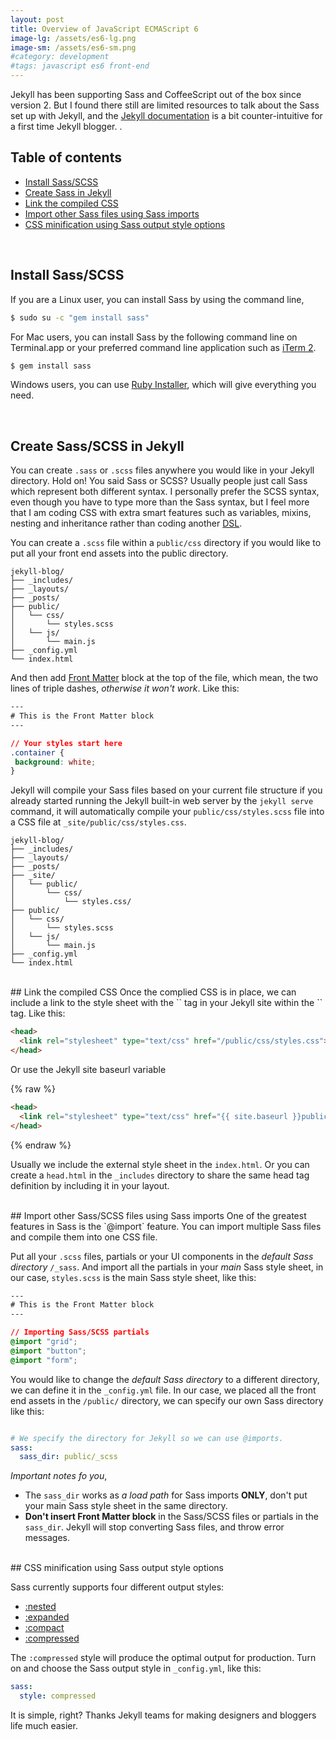 ```yaml
---
layout: post
title: Overview of JavaScript ECMAScript 6
image-lg: /assets/es6-lg.png
image-sm: /assets/es6-sm.png
#category: development
#tags: javascript es6 front-end
---
```


Jekyll has been supporting Sass and CoffeeScript out of the box since version 2. But I found there still are limited resources to talk about the Sass set up with Jekyll,
and the [Jekyll documentation](http://jekyllrb.com/docs/assets/#sassscss) is a bit counter-intuitive for a first time Jekyll blogger.
                                   .
<br />

## Table of contents

* [Install Sass/SCSS](#install-scss)
* [Create Sass in Jekyll](#create-sass-in-jekyll)
* [Link the compiled CSS](#link-the-compiled-css)
* [Import other Sass files using Sass imports](#import-sass)
* [CSS minification using Sass output style options](#css-minification)

<br />



## <a name="install-scss"></a>Install Sass/SCSS

If you are a Linux user, you can install Sass by using the command line,

````bash
$ sudo su -c "gem install sass"
````

For Mac users, you can install Sass by the following command line on Terminal.app or your preferred command line application such as [iTerm 2](http://iterm2.com/).

````bash
$ gem install sass
````

Windows users, you can use [Ruby Installer](http://rubyinstaller.org/), which will give everything you need.

<br />

## <a name="create-sass-in-jekyll"></a>Create Sass/SCSS in Jekyll
You can create `.sass` or `.scss` files anywhere you would like in your Jekyll directory.
Hold on! You said Sass or SCSS? Usually people just call Sass which represent both different syntax.
I personally prefer the SCSS syntax, even though you have to type more than the Sass syntax,
but I feel more that I am coding CSS with extra smart features such as variables, mixins, nesting and inheritance rather than coding another [DSL](http://en.wikipedia.org/wiki/Domain-specific_language).

You can create a `.scss` file within a `public/css` directory if you would like to put all your front end assets into the public directory.

````
jekyll-blog/
├── _includes/
├── _layouts/
├── _posts/
├── public/
│   └── css/
│       └── styles.scss
│   └── js/
│       └── main.js
├── _config.yml
└── index.html
````



And then add [Front Matter](http://jekyllrb.com/docs/frontmatter/) block at the top of the file, which mean, the two lines of triple dashes, *otherwise it won't work*. Like this:

````css
---
# This is the Front Matter block
---

// Your styles start here
.container {
 background: white;
}

````

Jekyll will compile your Sass files based on your current file structure if you already started running the Jekyll built-in web server by the `jekyll serve` command,
it will automatically compile your `public/css/styles.scss` file into a CSS file at `_site/public/css/styles.css`.

````
jekyll-blog/
├── _includes/
├── _layouts/
├── _posts/
├── _site/
│   └── public/
│       └── css/
│           └── styles.css/
├── public/
│   └── css/
│       └── styles.scss
│   └── js/
│       └── main.js
├── _config.yml
└── index.html
````


<br />
## <a name="link-the-compiled-css"></a>Link the compiled CSS
Once the complied CSS is in place, we can include a link to the style sheet with the `<link>` tag in your Jekyll site within the `<head>` tag.
Like this:

````html
<head>
  <link rel="stylesheet" type="text/css" href="/public/css/styles.css">
</head>
````
Or use the Jekyll site baseurl variable

{% raw %}
````html
<head>
  <link rel="stylesheet" type="text/css" href="{{ site.baseurl }}public/css/styles.css">
</head>
````
{% endraw %}

Usually we include the external style sheet in the `index.html`.
Or you can create a `head.html` in the `_includes` directory to share the same head tag definition by including it in your layout.



<br />
## <a name="import-sass"></a>Import other Sass/SCSS files using Sass imports
One of the greatest features in Sass is the `@import` feature. You can import multiple Sass files and compile them into one CSS file.

Put all your `.scss` files, partials or your UI components in the *default Sass directory* `/_sass`.
And import all the partials in your *main* Sass style sheet, in our case, `styles.scss` is the main Sass style sheet, like this:

````css
---
# This is the Front Matter block
---

// Importing Sass/SCSS partials
@import "grid";
@import "button";
@import "form";

````

You would like to change the *default Sass directory* to a different directory, we can define it in the `_config.yml` file.
In our case, we placed all the front end assets in the `/public/` directory, we can specify our own Sass directory like this:

````yaml

# We specify the directory for Jekyll so we can use @imports.
sass:
  sass_dir: public/_scss
````

*Important notes fo you*,

- The `sass_dir` works as *a load path* for Sass imports **ONLY**, don't put your main Sass style sheet in the same directory.
- **Don't insert Front Matter block** in the Sass/SCSS files or partials in the `sass_dir`. Jekyll will stop converting Sass files, and throw error messages.

<br />
## <a name="css-minification"></a>CSS minification using Sass output style options

Sass currently supports four different output styles:

- [:nested](http://sass-lang.com/documentation/file.SASS_REFERENCE.html#_13)
- [:expanded](http://sass-lang.com/documentation/file.SASS_REFERENCE.html#_14)
- [:compact](http://sass-lang.com/documentation/file.SASS_REFERENCE.html#_15)
- [:compressed](http://sass-lang.com/documentation/file.SASS_REFERENCE.html#_16)

The `:compressed` style will produce the optimal output for production.
Turn on and choose the Sass output style in `_config.yml`, like this:

````yaml
sass:
  style: compressed
````

It is simple, right? Thanks Jekyll teams for making designers and bloggers life much easier.




